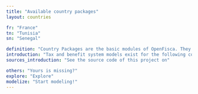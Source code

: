 ```yaml
---
title: "Available country packages"
layout: countries

fr: "France"
tn: "Tunisia"
sn: "Senegal"

definition: "Country Packages are the basic modules of OpenFisca. They define the Parameters, Entities and Variables of a country."
introduction: "Tax and benefit system models exist for the following countries:"
sources_introduction: "See the source code of this project on"

others: "Yours is missing?"
explore: "Explore"
modelize: "Start modeling!"
---
```

